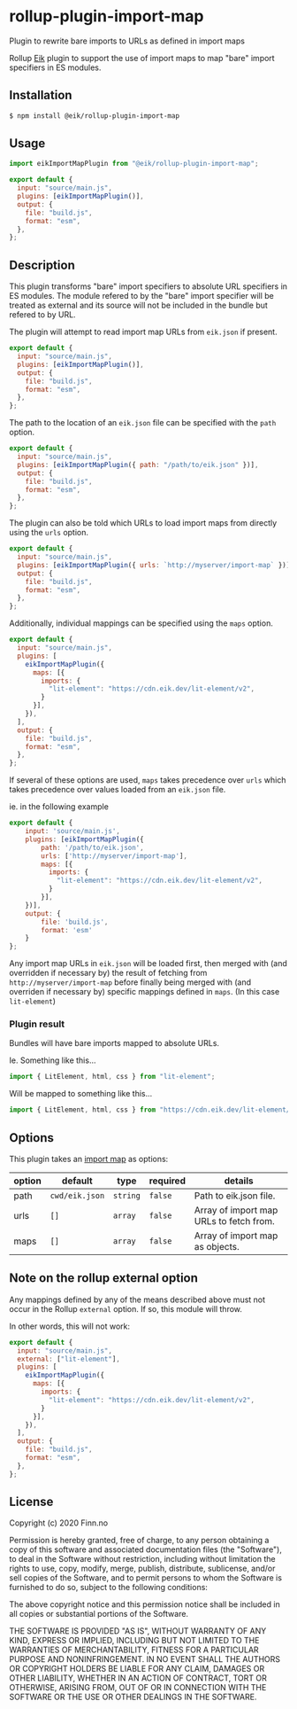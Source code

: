# rollup-plugin-import-map

Plugin to rewrite bare imports to URLs as defined in import maps

Rollup [Eik](https://eik.dev/) plugin to support the use of import maps to map "bare" import specifiers in ES modules.

## Installation

```bash
$ npm install @eik/rollup-plugin-import-map
```

## Usage

```js
import eikImportMapPlugin from "@eik/rollup-plugin-import-map";

export default {
  input: "source/main.js",
  plugins: [eikImportMapPlugin()],
  output: {
    file: "build.js",
    format: "esm",
  },
};
```

## Description

This plugin transforms "bare" import specifiers to absolute URL specifiers in
ES modules. The module refered to by the "bare" import specifier will be
treated as external and its source will not be included in the bundle but
refered to by URL.

The plugin will attempt to read import map URLs from `eik.json` if present.

```js
export default {
  input: "source/main.js",
  plugins: [eikImportMapPlugin()],
  output: {
    file: "build.js",
    format: "esm",
  },
};
```

The path to the location of an `eik.json` file can be specified with the `path` option.

```js
export default {
  input: "source/main.js",
  plugins: [eikImportMapPlugin({ path: "/path/to/eik.json" })],
  output: {
    file: "build.js",
    format: "esm",
  },
};
```

The plugin can also be told which URLs to load import maps from directly using the `urls` option.

```js
export default {
  input: "source/main.js",
  plugins: [eikImportMapPlugin({ urls: `http://myserver/import-map` })],
  output: {
    file: "build.js",
    format: "esm",
  },
};
```

Additionally, individual mappings can be specified using the `maps` option.

```js
export default {
  input: "source/main.js",
  plugins: [
    eikImportMapPlugin({
      maps: [{
        imports: {
          "lit-element": "https://cdn.eik.dev/lit-element/v2",
        }
      }],
    }),
  ],
  output: {
    file: "build.js",
    format: "esm",
  },
};
```

If several of these options are used, `maps` takes precedence over `urls` which takes precedence over values loaded from an `eik.json` file.

ie. in the following example

```js
export default {
    input: 'source/main.js',
    plugins: [eikImportMapPlugin({
        path: '/path/to/eik.json',
        urls: ['http://myserver/import-map'],
        maps: [{
          imports: {
            "lit-element": "https://cdn.eik.dev/lit-element/v2",
          }
        }],
    })],
    output: {
        file: 'build.js',
        format: 'esm'
    }
};
```

Any import map URLs in `eik.json` will be loaded first, then merged with (and overridden if necessary by) the result of fetching from `http://myserver/import-map` before finally being merged with (and overriden if necessary by) specific mappings defined in `maps`. (In this case `lit-element`)

### Plugin result

Bundles will have bare imports mapped to absolute URLs. 

Ie. Something like this...

```js
import { LitElement, html, css } from "lit-element";
```

Will be mapped to something like this...

```js
import { LitElement, html, css } from "https://cdn.eik.dev/lit-element/v2";
```

## Options

This plugin takes an [import map](https://github.com/WICG/import-maps) as options:

| option  | default        | type     | required | details                                                     |
| ------- | -------------- | -------- | -------- | ----------------------------------------------------------- |
| path    | `cwd/eik.json` | `string` | `false`  | Path to eik.json file.                                      |
| urls    | `[]`           | `array`  | `false`  | Array of import map URLs to fetch from.                     |
| maps    | `[]`           | `array`  | `false`  | Array of import map as objects.                             |

## Note on the rollup external option

Any mappings defined by any of the means described above must not occur in the Rollup `external` option.
If so, this module will throw.

In other words, this will not work:

```js
export default {
  input: "source/main.js",
  external: ["lit-element"],
  plugins: [
    eikImportMapPlugin({
      maps: [{
        imports: {
          "lit-element": "https://cdn.eik.dev/lit-element/v2",
        }
      }],
    }),
  ],
  output: {
    file: "build.js",
    format: "esm",
  },
};
```

## License

Copyright (c) 2020 Finn.no

Permission is hereby granted, free of charge, to any person obtaining a copy
of this software and associated documentation files (the "Software"), to deal
in the Software without restriction, including without limitation the rights
to use, copy, modify, merge, publish, distribute, sublicense, and/or sell
copies of the Software, and to permit persons to whom the Software is
furnished to do so, subject to the following conditions:

The above copyright notice and this permission notice shall be included in all
copies or substantial portions of the Software.

THE SOFTWARE IS PROVIDED "AS IS", WITHOUT WARRANTY OF ANY KIND, EXPRESS OR
IMPLIED, INCLUDING BUT NOT LIMITED TO THE WARRANTIES OF MERCHANTABILITY,
FITNESS FOR A PARTICULAR PURPOSE AND NONINFRINGEMENT. IN NO EVENT SHALL THE
AUTHORS OR COPYRIGHT HOLDERS BE LIABLE FOR ANY CLAIM, DAMAGES OR OTHER
LIABILITY, WHETHER IN AN ACTION OF CONTRACT, TORT OR OTHERWISE, ARISING FROM,
OUT OF OR IN CONNECTION WITH THE SOFTWARE OR THE USE OR OTHER DEALINGS IN THE
SOFTWARE.
